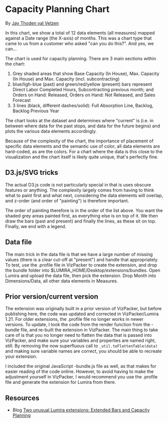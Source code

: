 Capacity Planning Chart
=======================
By [Jay Thoden val Velzen](http://scn.sap.com/people/jay.thodenvanvelzen)

In this chart, we show a total of 12 data elements (all measures) mapped against a Date range (the X-axis) of months. This was a chart type that came to us from a customer who asked "can you do this?". And yes, we can...

The chart is used for capacity planning. There are 3 main sections within the chart:

1. Grey shaded areas that show Base Capacity (In House), Max. Capacity (In House) and Max. Capacity (incl. subcontracting)
2. blue/ligh-blue (past) and green/red/yellow (present) bars represent Direct Labor Completed Hours, Subcontracting previous month; and Orders on Hand: Released, Orders on Hand: Not Released, and Sales Forecast
3. 3 lines (black, different dashes/solid): Full Absorption Line, Backlog, Backlog Previous Year

The chart looks at the dataset and determines where "current" is (i.e. in between where data for the past stops, and data for the future begins) and plots the various data elements accordingly. 

Because of the complexity of the chart, the importance of placement of specific data elements and the semantic use of color, all data elements are hard-coded, as are the colors. For a chart where the data is this close to the visualization and the chart itself is likely quite unique, that's perfectly fine.

D3.js/SVG tricks
----------------
The actual D3.js code is not particularly special in that is uses obscure features or anything. The complexity largely comes from having to think what to paint first and what next, considering the data elements will overlap, and z-order (and order of "painting") is therefore important. 

The order of painting therefore is in the order of the list above. You want the shaded grey areas painted first, as everything else is on top of it. We then draw the bars (past and present) and finally the lines, as these sit on top. Finally, we end with a legend.

Data file
---------
The main trick in the data file is that we have a large number of missing values (there is a clear cut-off at "present") and handle that appropriately. To test, use the .profile file in VizPacker to create the extension, and drop the bundle folder into $LUMIRA_HOME/Desktop/extensions/bundles. Open Lumira and upload the data file, then pick the extension. Drop Month into Dimensions/Data, all other data elements in Measures.

Prior version/current version
-----------------------------
The extension was originally built in a prior version of VizPacker, but before publishing here, the code was updated and corrected in VizPacker/Lumira 1.21. For older extensions, the .profile file no longer works in newer versions. To update, I took the code from the render function from the -bundle file, and re-built the extension in VizPacker. The main thing to take care of is that you no longer need to flatten the data that is passed into VizPacker, and make sure your variables and properties are named right, still. By removing the now superfluous call to `_util.toFlattenTable(data)` and making sure variable names are correct, you should be able to recreate your extension.

I included the original JavaScript -bundle.js file as well, as that makes for easier reading of the code online. However, to avoid having to make the adjustment yourself in VizPacker, I would recommend you use the .profile file and generate the extension for Lumira from there.

Resources
---------
* Blog [Two unusual Lumira extensions: Extended Bars and Capacity Planning](http://scn.sap.com/community/lumira/blog/2015/02/03/two-unusual-lumira-extensions-extended-bars-and-capacity-planning)

